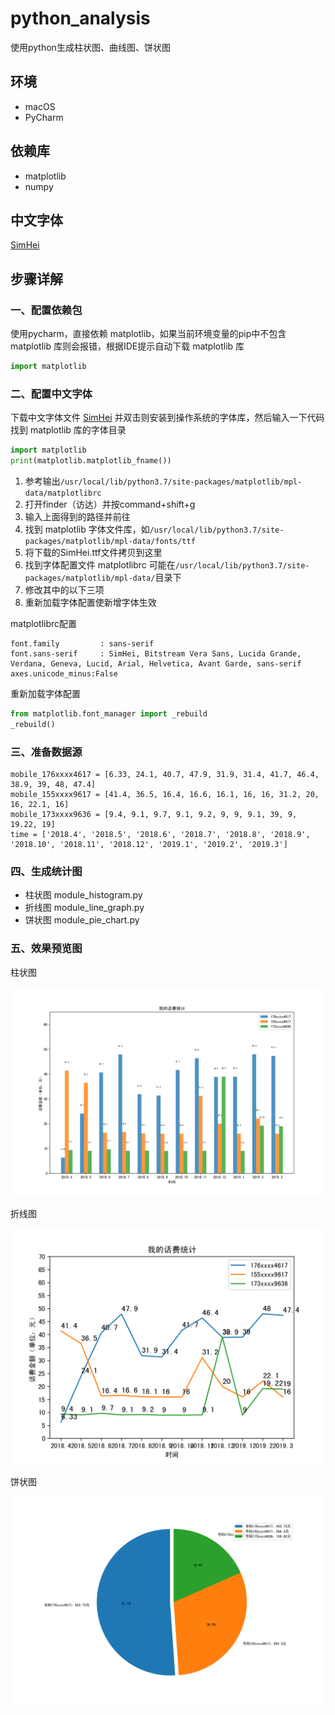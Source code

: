 # python_analysis
使用python生成柱状图、曲线图、饼状图

## 环境

- macOS
- PyCharm

## 依赖库

- matplotlib
- numpy

## 中文字体

[SimHei](https://www.fontpalace.com/font-details/SimHei/)

## 步骤详解

### 一、配置依赖包

使用pycharm，直接依赖 matplotlib，如果当前环境变量的pip中不包含 matplotlib 库则会报错，根据IDE提示自动下载 matplotlib 库

```python
import matplotlib
```

### 二、配置中文字体

下载中文字体文件 [SimHei](https://www.fontpalace.com/font-details/SimHei/) 并双击则安装到操作系统的字体库，然后输入一下代码找到 matplotlib 库的字体目录

```python
import matplotlib
print(matplotlib.matplotlib_fname())
```

1. 参考输出`/usr/local/lib/python3.7/site-packages/matplotlib/mpl-data/matplotlibrc`
2. 打开finder（访达）并按command+shift+g
3. 输入上面得到的路径并前往
4. 找到 matplotlib 字体文件库，如`/usr/local/lib/python3.7/site-packages/matplotlib/mpl-data/fonts/ttf`
5. 将下载的SimHei.ttf文件拷贝到这里
6. 找到字体配置文件 matplotlibrc 可能在`/usr/local/lib/python3.7/site-packages/matplotlib/mpl-data/`目录下
7. 修改其中的以下三项
8. 重新加载字体配置使新增字体生效

matplotlibrc配置
```
font.family         : sans-serif        
font.sans-serif     : SimHei, Bitstream Vera Sans, Lucida Grande, Verdana, Geneva, Lucid, Arial, Helvetica, Avant Garde, sans-serif   
axes.unicode_minus:False
```

重新加载字体配置
```python
from matplotlib.font_manager import _rebuild
_rebuild()
```

### 三、准备数据源

```
mobile_176xxxx4617 = [6.33, 24.1, 40.7, 47.9, 31.9, 31.4, 41.7, 46.4, 38.9, 39, 48, 47.4]
mobile_155xxxx9617 = [41.4, 36.5, 16.4, 16.6, 16.1, 16, 16, 31.2, 20, 16, 22.1, 16]
mobile_173xxxx9636 = [9.4, 9.1, 9.7, 9.1, 9.2, 9, 9, 9.1, 39, 9, 19.22, 19]
time = ['2018.4', '2018.5', '2018.6', '2018.7', '2018.8', '2018.9', '2018.10', '2018.11', '2018.12', '2019.1', '2019.2', '2019.3']
```

### 四、生成统计图

- 柱状图 module_histogram.py
- 折线图 module_line_graph.py
- 饼状图 module_pie_chart.py

### 五、效果预览图

柱状图

![module_histogram](./Figure_1.png)

折线图

![module_line_graph](./Figure_2.png)

饼状图

![module_pie_chart](./Figure_3.png)